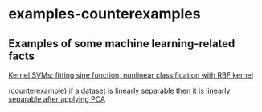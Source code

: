 # examples-counterexamples

## Examples of some machine learning-related facts

[Kernel SVMs: fitting sine function, nonlinear classification with RBF kernel](
https://github.com/lambdaofgod/examples-counterexamples/blob/master/Kernel%20SVMs.ipynb)

[(counterexample) if a dataset is linearly separable then it is linearly separable after applying PCA](https://github.com/lambdaofgod/examples-counterexamples/blob/master/Separable%20data%20PCA%20nonseparable.ipynb)

